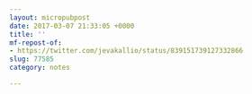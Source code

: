 ```yaml
---
layout: micropubpost
date: 2017-03-07 21:33:05 +0000
title: ''
mf-repost-of:
- https://twitter.com/jevakallio/status/839151739127332866
slug: 77585
category: notes

---
```

